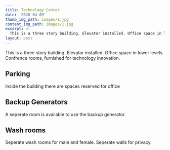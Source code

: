 ```yaml
---
title: Technology Center
date: '2020-04-09'
thumb_img_path: images/1.jpg
content_img_path: images/1.jpg
excerpt: >-
  This is a three story building. Elevator installed. Office space in lower levels. Generator backup available. Security personal on permises. In ground water. Parking space reserved.
layout: post
---
```

  This is a three story building. Elevator installed. Office space in lower levels. Confrence rooms, furnished for technology innovation.

## Parking
Inside the building there are spaces reserved for office

## Backup Generators
A seperate room is available to use the backup generator.

## Wash rooms
Seperate wash rooms for male and female. Seperate walls for privacy. 
